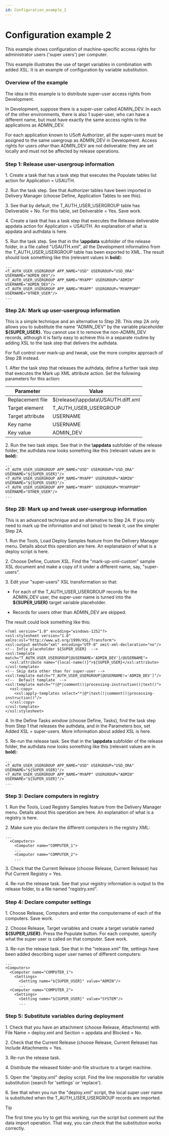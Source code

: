 ```yaml
---
id: Configuration_example_2
---
```


# Configuration example 2

This example shows configuration of machine-specific access rights for administrator users ('super users') per computer.

This example illustrates the use of target variables in combination with added XSL. It is an example of configuration by variable substitution.

### Overview of the example

The idea in this example is to distribute super-user access rights from Development.

In Development, suppose there is a super-user called ADMIN_DEV. In each of the other environments, there is also 1 super-user, who can have a different name, but must have exactly the same access rights to the applications as ADMIN_DEV.

For each application known to USoft Authorizer, all the super-users must be assigned to the same usergroup as ADMIN_DEV in Development. Access rights for users *other* than ADMIN_DEV are not deliverable: they are set locally and must not be affected by release operations.

### Step 1: Release user-usergroup information

1. Create a task that has a task step that executes the Populate tables list action for Application = USAUTH.

2. Run the task step. See that Authorizer tables have been imported in Delivery Manager (choose Define, Application Tables to see this).

3. See that by default, the T_AUTH_USER_USERGROUP table has Deliverable = No. For this table, set Deliverable = Yes. Save work.

4. Create a task that has a task step that executes the Release deliverable appdata action for Application = USAUTH. An explanation of what is appdata and authdata is here.

5. Run the task step. See that in the **\\appdata** subfolder of the release folder, in a file called "USAUTH.xml", all the Development informatino from the T_AUTH_USER_USERGROUP table has been exported to XML. The result should look something like this (relevant values in **bold**): 

```
...
<T_AUTH_USER_USERGROUP APP_NAME="USD" USERGROUP="USD_ORA" USERNAME="ADMIN_DEV"/>
<T_AUTH_USER_USERGROUP APP_NAME="MYAPP" USERGROUP="ADMIN" USERNAME="ADMIN_DEV"/>
<T_AUTH_USER_USERGROUP APP_NAME="MYAPP" USERGROUP="MYAPPGRP" USERNAME="OTHER_USER"/>
...

```

### Step 2A: Mark up user-usergroup information

This is a simple technique and an alternative to Step 2B. This step 2A only allows you to substitute the name "ADMIN_DEV" by the variable placeholder **${SUPER_USER}.** You cannot use it to remove the non-ADMIN_DEV records, although it is fairly easy to achieve this in a separate routine by adding XSL to the task step that delivers the authdata.

For full control over mark-up and tweak, use the more complex approach of Step 2B instead.

1. After the task step that releases the authdata, define a further task step that executes the Mark up XML attribute action. Set the following parameters for this action:

|**Parameter**|**Value**|
|--------|--------|
|Replacement file|${release}\\appdata\\USAUTH.diff.xml|
|Target element|T_AUTH_USER_USERGROUP|
|Target attribute|USERNAME|
|Key name|USERNAME|
|Key value|ADMIN_DEV|



2. Run the two task steps. See that in the **\\appdata** subfolder of the release folder, the authdata now looks something like this (relevant values are in **bold**): 

```
...
<T_AUTH_USER_USERGROUP APP_NAME="USD" USERGROUP="USD_ORA" USERNAME="${SUPER_USER}"/>
<T_AUTH_USER_USERGROUP APP_NAME="MYAPP" USERGROUP="ADMIN" USERNAME="${SUPER_USER}"/>
<T_AUTH_USER_USERGROUP APP_NAME="MYAPP" USERGROUP="MYAPPGRP" USERNAME="OTHER_USER"/>
...

```

### Step 2B: Mark up and tweak user-usergroup information

This is an advanced technique and an alternative to Step 2A. If you only need to mark up the information and not (also) to tweak it, use the simpler Step 2A.

1. Run the Tools, Load Deploy Samples feature from the Delivery Manager menu. Details about this operation are here. An explanataion of what is a deploy script is here.

2. Choose Define, Custom XSL. Find the "mark-up-xml-custom" sample XSL document and make a copy of it under a different name, say, "super-users".

3. Edit your "super-users" XSL transformation so that:

- For each of the T_AUTH_USER_USERGROUP records for the ADMIN_DEV user, the super-user name is turned into the **${SUPER_USER}** target variable placeholder.

- Records for users other than ADMIN_DEV are skipped.

The result could look something like this:

```language-xml
<?xml version="1.0" encoding="windows-1252"?>
<xsl:stylesheet version="1.0" xmlns:xsl="http://www.w3.org/1999/XSL/Transform">
<xsl:output method="xml" encoding="UTF-8" omit-xml-declaration="no"/>
<!-- Infix placeholder ${SUPER_USER}  -->
<xsl:template match="T_AUTH_USER_USERGROUP[@USERNAME='ADMIN_DEV']/@USERNAME">
  <xsl:attribute name="{local-name()}">${SUPER_USER}</xsl:attribute>
</xsl:template>
<!-- Skip data other than for super-user -->
<xsl:template match="T_AUTH_USER_USERGROUP[@USERNAME!='ADMIN_DEV']"/>
<!--  Default template  -->
<xsl:template match="*|@*|comment()|processing-instruction()|text()">
  <xsl:copy>
    <xsl:apply-templates select="*|@*|text()|comment()|processing-instruction()"/>
  </xsl:copy>
</xsl:template>
</xsl:stylesheet>

```

4. In the Define Tasks window (choose Define, Tasks), find the task step from Step 1 that releases the authdata, and in the Parameters box, set Added XSL = super-users. More information about added XSL is here.

5. Re-run the release task. See that in the **\\appdata** subfolder of the release folder, the authdata now looks something like this (relevant values are in **bold**): 

```
...
<T_AUTH_USER_USERGROUP APP_NAME="USD" USERGROUP="USD_ORA" USERNAME="${SUPER_USER}"/>
<T_AUTH_USER_USERGROUP APP_NAME="MYAPP" USERGROUP="ADMIN" USERNAME="${SUPER_USER}"/>
...

```

### Step 3: Declare computers in registry

1. Run the Tools, Load Registry Samples feature from the Delivery Manager menu. Details about this operation are here. An explanation of what is a registry is here.

2. Make sure you declare the different computers in the registry XML:

```
...
  <Computers>
    <Computer name="COMPUTER_1">
    ...
    <Computer name="COMPUTER_2">
    ...

```

3. Check that the Current Release (choose Release, Current Release) has Put Current Registry = Yes.

4. Re-run the release task. See that your registry information is output to the release folder, to a file named "registry.xml".

### Step 4: Declare computer settings

1. Choose Release, Computers and enter the computername of each of the computers. Save work.

2. Choose Release, Target variables and create a target variable named **${SUPER_USER}.** Press the Populate button. For each computer, specify what the super user is called on that computer. Save work.

3. Re-run the release task. See that in the "release.xml" file, settings have been added describing super user names of different computers:

```
...
<Computers>
  <Computer name="COMPUTER_1">
    <Settings>
      <Setting name="${SUPER_USER}" value="ADMIN"/>
      ...
  <Computer name="COMPUTER_2">
    <Settings>
      <Setting name="${SUPER_USER}" value="SYSTEM"/>
      ...

```

### Step 5: Substitute variables during deployment

1. Check that you have an attachment (choose Release, Attachments) with File Name = deploy.xml and Section = appdata and Blocked = No.

2. Check that the Current Release (choose Release, Current Release) has Include Attachments = Yes.

3. Re-run the release task.

4. Distribute the released folder-and-file structure to a target machine.

5. Open the "deploy.xml" deploy script. Find the line responsible for variable substitution (search for 'settings' or 'replace').

6. See that when you run the "deploy.xml" script, the local super user name is substituted when the T_AUTH_USER_USERGROUP records are imported.

> [!TIP]
> The first time you try to get this working, run the script but comment out the data import operation. That way, you can check that the substitution works correctly.

 

 